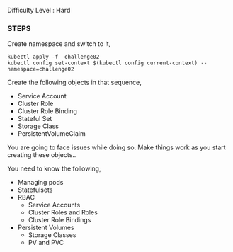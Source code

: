 
Difficulty Level : Hard 


### STEPS

Create namespace and switch to it, 

```
kubectl apply -f  challenge02
kubectl config set-context $(kubectl config current-context) --namespace=challenge02
``` 

Create the following objects in that sequence, 

  * Service Account 
  * Cluster Role 
  * Cluster Role Binding 
  * Stateful Set 
  * Storage Class 
  * PersistentVolumeClaim 

You are going to face issues while doing so. Make things work as you start creating these objects.. 

You need to know the following, 
  - Managing pods
  - Statefulsets
  - RBAC 
     - Service Accounts 
     - Cluster Roles and Roles 
     - Cluster Role Bindings 
  - Persistent Volumes 
     - Storage Classes
     - PV and PVC 



